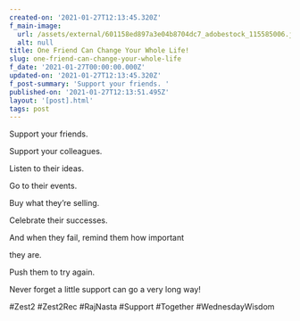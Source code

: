 ```yaml
---
created-on: '2021-01-27T12:13:45.320Z'
f_main-image:
  url: /assets/external/601158ed897a3e04b8704dc7_adobestock_115585006.jpeg
  alt: null
title: One Friend Can Change Your Whole Life!
slug: one-friend-can-change-your-whole-life
f_date: '2021-01-27T00:00:00.000Z'
updated-on: '2021-01-27T12:13:45.320Z'
f_post-summary: 'Support your friends. '
published-on: '2021-01-27T12:13:51.495Z'
layout: '[post].html'
tags: post
---
```


Support your friends.

Support your colleagues.

Listen to their ideas.

Go to their events.

Buy what they’re selling.

Celebrate their successes.

And when they fail, remind them how important

they are.

Push them to try again.

Never forget a little support can go a very long way!

#Zest2 #Zest2Rec #RajNasta #Support #Together #WednesdayWisdom

‍
